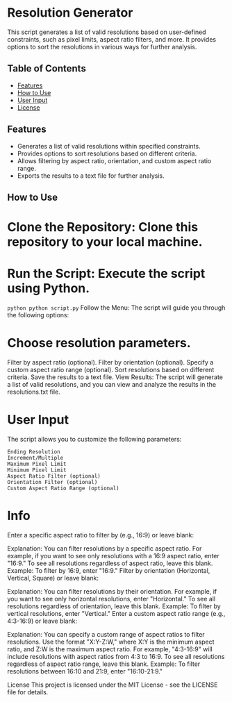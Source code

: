 # Resolution Generator

This script generates a list of valid resolutions based on user-defined constraints, such as pixel limits, aspect ratio filters, and more. It provides options to sort the resolutions in various ways for further analysis.

## Table of Contents

- [Features](#features)
- [How to Use](#how-to-use)
- [User Input](#user-input)
- [License](#license)

## Features

- Generates a list of valid resolutions within specified constraints.
- Provides options to sort resolutions based on different criteria.
- Allows filtering by aspect ratio, orientation, and custom aspect ratio range.
- Exports the results to a text file for further analysis.

## How to Use

# **Clone the Repository**: Clone this repository to your local machine.

# **Run the Script**: Execute the script using Python.

```python python script.py```
Follow the Menu: The script will guide you through the following options:

# Choose resolution parameters.
Filter by aspect ratio (optional).
Filter by orientation (optional).
Specify a custom aspect ratio range (optional).
Sort resolutions based on different criteria.
Save the results to a text file.
View Results: The script will generate a list of valid resolutions, and you can view and analyze the results in the resolutions.txt file.

# User Input
The script allows you to customize the following parameters:
```Starting Resolution
Ending Resolution
Increment/Multiple
Maximum Pixel Limit
Minimum Pixel Limit
Aspect Ratio Filter (optional)
Orientation Filter (optional)
Custom Aspect Ratio Range (optional)
```

# Info
Enter a specific aspect ratio to filter by (e.g., 16:9) or leave blank:

Explanation: You can filter resolutions by a specific aspect ratio. For example, if you want to see only resolutions with a 16:9 aspect ratio, enter "16:9." To see all resolutions regardless of aspect ratio, leave this blank.
Example: To filter by 16:9, enter "16:9."
Filter by orientation (Horizontal, Vertical, Square) or leave blank:

Explanation: You can filter resolutions by their orientation. For example, if you want to see only horizontal resolutions, enter "Horizontal." To see all resolutions regardless of orientation, leave this blank.
Example: To filter by vertical resolutions, enter "Vertical."
Enter a custom aspect ratio range (e.g., 4:3-16:9) or leave blank:

Explanation: You can specify a custom range of aspect ratios to filter resolutions. Use the format "X:Y-Z:W," where X:Y is the minimum aspect ratio, and Z:W is the maximum aspect ratio. For example, "4:3-16:9" will include resolutions with aspect ratios from 4:3 to 16:9. To see all resolutions regardless of aspect ratio range, leave this blank.
Example: To filter resolutions between 16:10 and 21:9, enter "16:10-21:9."

License
This project is licensed under the MIT License - see the LICENSE file for details.
